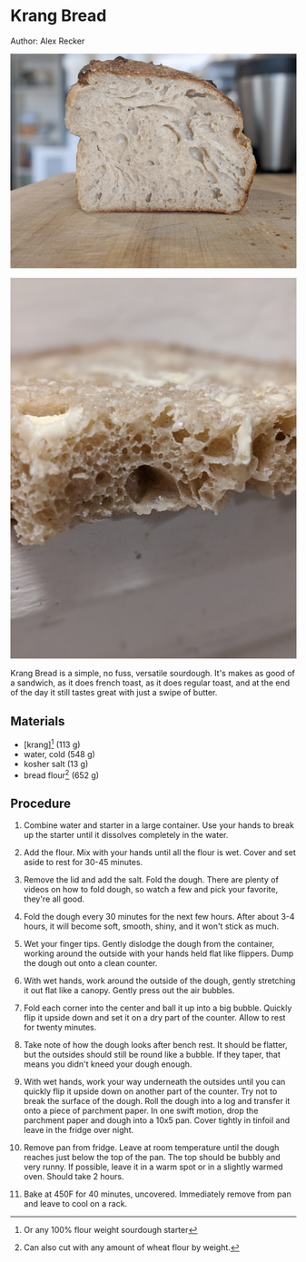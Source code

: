 # Krang Bread

Author: Alex Recker

![](images/krang-bread.png)

![](images/krang-bread-crumb.jpg)

Krang Bread is a simple, no fuss, versatile sourdough.  It's makes as
good of a sandwich, as it does french toast, as it does regular toast,
and at the end of the day it still tastes great with just a swipe of
butter.

## Materials

- [krang][^1] (113 g)
- water, cold (548 g)
- kosher salt (13 g)
- bread flour[^2] (652 g)

[^1]: Or any 100% flour weight sourdough starter
[^2]: Can also cut with any amount of wheat flour by weight.

## Procedure

1. Combine water and starter in a large container.  Use your hands to
   break up the starter until it dissolves completely in the water.

2. Add the flour.  Mix with your hands until all the flour is wet.
   Cover and set aside to rest for 30-45 minutes.

3. Remove the lid and add the salt.  Fold the dough.  There are plenty
   of videos on how to fold dough, so watch a few and pick your
   favorite, they're all good.

4. Fold the dough every 30 minutes for the next few hours.  After
   about 3-4 hours, it will become soft, smooth, shiny, and it won't
   stick as much.

5. Wet your finger tips.  Gently dislodge the dough from the
   container, working around the outside with your hands held flat
   like flippers.  Dump the dough out onto a clean counter.

6. With wet hands, work around the outside of the dough, gently
   stretching it out flat like a canopy.  Gently press out the air
   bubbles.

7. Fold each corner into the center and ball it up into a big bubble.
   Quickly flip it upside down and set it on a dry part of the
   counter.  Allow to rest for twenty minutes.

8. Take note of how the dough looks after bench rest.  It should be
   flatter, but the outsides should still be round like a bubble.  If
   they taper, that means you didn't kneed your dough enough.

9. With wet hands, work your way underneath the outsides until you can
   quickly flip it upside down on another part of the counter.  Try
   not to break the surface of the dough.  Roll the dough into a log
   and transfer it onto a piece of parchment paper.  In one swift
   motion, drop the parchment paper and dough into a 10x5 pan.  Cover
   tightly in tinfoil and leave in the fridge over night.

10. Remove pan from fridge.  Leave at room temperature until the dough
    reaches just below the top of the pan.  The top should be bubbly
    and very runny.  If possible, leave it in a warm spot or in a
    slightly warmed oven.  Should take 2 hours.

11. Bake at 450F for 40 minutes, uncovered.  Immediately remove from
    pan and leave to cool on a rack.

[krang]: krang.md
